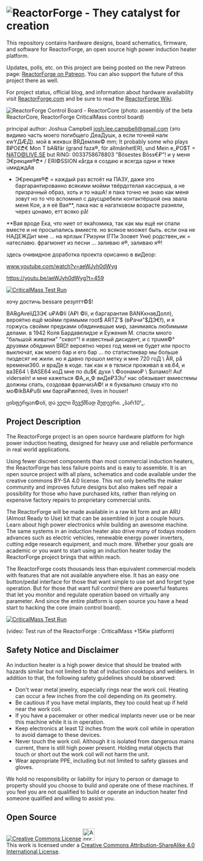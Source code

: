 ![ReactorForge - They catalyst for creation](https://raw.github.com/joshcam/ReactorForge/master/doc/images/RF_logo_2_transparent.png)
============

This repository contains hardware designs, board schematics, firmware, and software for ReactorForge, an open source high power induction heater platform.

Updates, polls, etc. on this project are being posted on the new Patreon page: [ReactorForge on Patreon](https://www.patreon.com/ReactorForge). You can also support the future of this project there as well.

For project status, official blog, and information about hardware availability visit [ReactorForge.com](https://reactorforge.com/) and be sure to read the [ReactorForge Wiki](https://github.com/joshcam/ReactorForge/wiki).

![ReactorForge Control Board - ReactorCore](https://raw.github.com/joshcam/ReactorForge/master/doc/images/core/beta_assembly.png)
(photo: assembly of the beta ReactorCore, ReactorForge CriticalMass control board)

principal author: Joshua Campbell josh.lee.campbell@gmail.com (это видимо часть моего погибщего ДеаДушк, а если точней налк кwYДÆД). мой в жеквuх BRДемляк© mm;
It probably some who plays B₽O£₾€ Mon T bA℞fär (grand faza®, för allmänhetER), und Mein e_₽O$T = NATO@LIVE.SE but RiNG: 0033758678803 "Bösestes Böss€₽"!
и у меня Э€рекция®₾* / ERI©SSION кåгда я создаю и всегда одни и теже uмидждАв 

* Э€рекция®₾ = каждый раз встоёт на ПАЗУ, даже это баргарантированно всякими мойми твёрдотелая кассирша, а не призрачный образ, хоть и то нашА! я пака точно не знаю как меня зовут но то что вспомнил с даусцребели контактёршой она звала меня Коя, а я её Вая**, пака нас в нагатковом возрасте разняли, через цонамо, етт всяко рå!

**Baя вроде Ека, что ниет от екаhомика, так как мы ещё ни спали вместе и не просыпались вмиесте. но всякое моожет быть. если она не НАДЕЖДит мне ... на ярлзык ГРизуни (ГПи Зоовет Уни) родствен_ик = натеславю. фрагмонет из песни ... заливаю я®, заливаю я®!      

здесь очивидное доработка проекта орисанно в виДеор:

www.youtube.com/watch?v=aeWJyh0dWyg

https://youtu.be/aeWJyh0dWyg?t=459

[![CriticalMass Test Run](http://img.www.youtube.com/vi/watch?v=aeWJyh0dWyg)](https://www.www.youtube.com/watch?v=aeWJyh0dWyg)

хочу достичь bessare резултт©$!

BA℞gAveliДЗЭ€ u₽A©li (A₽I ©li, и баргарантия BANKкнавДолл), вероятно ещё мойми прямыми root$ ARTZ'$ (в₽ачи"$ДЭ€f), и я горжусь свойми предками обядинившые мир, занимаясь любимыми делами. в 1942 Коля Бардавелидзе и Еужения М. спасли много "бальшой живатни" "сквот"! я известный дисидент, и с трuмя©° друзями обядинил BRD!
вероятно через год меня не будет или просто выключат, как моего бар и его бар ... по статистиквар мы больше пиздесят не жили. но я давно прошол метку и мне 720 гоД \  ÅR, på времени360. и враДе в коде. так как и в твлиси проживал в кв.64, и ва3Е64 \ BASE64 коД мне по du$€ духи \ ©оонамо₽ \ $unамо!! Auf vidersein! и мне кажеться ©А_и_Ф виДе₽3Эuჼ нас обязывает вмиестемы должны спать, создовая франчизА©! и я буквально слышу кто по мо©ikBA₽ußi мм барга₽ænтed, lives in houser! 

ცისფერყაn©oli,  და ველი შევქმნად შედევრი. „ბარ10ჼ„.

## Project Description
The ReactorForge project is an open source hardware platform for high power induction heating, designed for heavy use and reliable performance in real world applications.

Using fewer discreet components than most commercial induction heaters, the ReactorForge has less failure points and is easy to assemble. It is an open source project with all plans, schematics and code available under the creative commons BY-SA 4.0 license. This not only benefits the maker community and improves future designs but also makes self repair a possibility for those who have purchased kits, rather than relying on expensive factory repairs to proprietary commercial units.

The ReactorForge will be made available in a raw kit form and an ARU (Almost Ready to Use) kit that can be assembled in just a couple hours. Learn about high power electronics while building an awesome machine. The same systems in an induction heater also drive many of todays modern advances such as electric vehicles, renewable energy power inverters, cutting edge research equipment, and much more. Whether your goals are academic or you want to start using an induction heater today the ReactorForge project brings that within reach.

The ReactorForge costs thousands less than equivalent commercial models with features that are not available anywhere else. It has an easy one button/pedal interface for those that want simple to use set and forget type operation. But for those that want full control there are powerful features that let you monitor and regulate operation based on virtually any parameter. And since the entire platform is open source you have a head start to hacking the core (main control board).

[![CriticalMass Test Run](http://img.youtube.com/vi/C8s0zIcqVfk/0.jpg)](http://www.youtube.com/watch?v=C8s0zIcqVfk)

(video: Test run of the ReactorForge : CriticalMass +15Kw platform)

## Safety Notice and Disclaimer
An induction heater is a high power device that should be treated with hazards similar but not limited to that of induction cooktops and welders. In addition to that, the following safety guidelines should be observed:

* Don't wear metal jewelry, especially rings near the work coil. Heating can occur a few inches from the coil depending on its geometry.
* Be cautious if you have metal implants, they too could heat up if held near the work coil.
* If you have a pacemaker or other medical implants never use or be near this machine while it is in operation.
* Keep electronics at least 12 inches from the work coil while in operation to avoid damage to these devices.
* Never touch the work coil. Although it is isolated from dangerous mains current, there is still high power present. Holding metal objects that touch or short out the work coil will not harm the unit.
* Wear appropriate PPE, including but not limited to safety glasses and gloves.

We hold no responsibility or liability for injury to person or damage to property should you choose to build and operate one of these machines. If you feel you are not qualified to build or operate an induction heater find someone qualified and willing to assist you.

## Open Source
<a rel="license" href="http://creativecommons.org/licenses/by-sa/4.0/"><img alt="Creative Commons License" style="border-width:0" src="http://i.creativecommons.org/l/by-sa/4.0/88x31.png" /></a>  <a rel="license" href="http://creativecommons.org/freeworks"><img alt="Approved for Free Cultural Works" style="border-width:0" height="32" width="32" src="http://creativecommons.org/images/deed/seal.png" /></a><br />This work is licensed under a <a rel="license" href="http://creativecommons.org/licenses/by-sa/4.0/">Creative Commons Attribution-ShareAlike 4.0 International License</a>.


